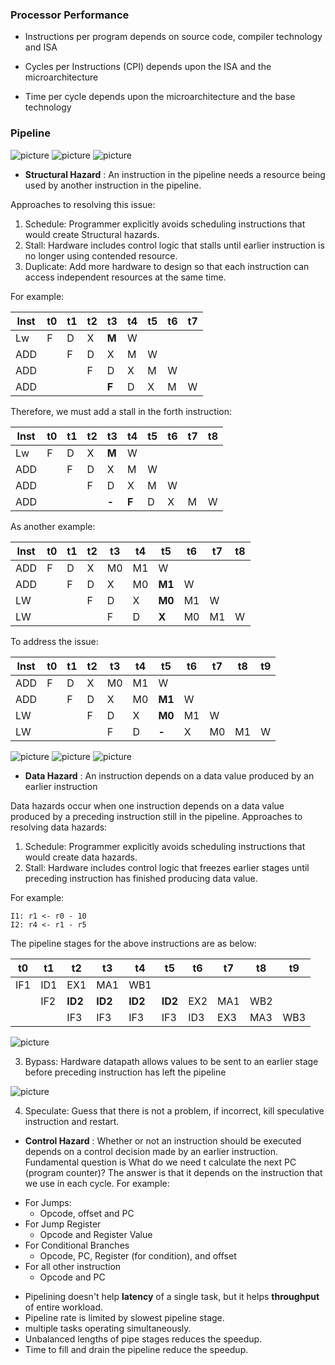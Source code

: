 
### Processor Performance
* Instructions per program depends on source code, compiler technology and ISA

* Cycles per Instructions (CPI) depends upon the ISA and the microarchitecture

* Time per cycle depends upon the microarchitecture and the base technology

### Pipeline
![picture](data/pipeline.png)
![picture](data/1.png)
![picture](data/2.png)
* **Structural Hazard** : An instruction in the pipeline needs a resource being used by another instruction in the pipeline.

Approaches to resolving this issue:
1. Schedule: Programmer explicitly avoids scheduling instructions that would create Structural hazards.
2. Stall: Hardware includes control logic that stalls until earlier instruction is no longer using contended resource.
3. Duplicate: Add more hardware to design so that each instruction can access independent resources at the same time.

For example:

|__Inst__|t0|t1|t2|t3|t4|t5|t6|t7|
|------|--------|---|---|---|---|---|---|---|
|Lw|F|D|X|__M__|W|
|ADD||F|D|X|M|W|
|ADD|||F|D|X|M|W|
|ADD||||__F__|D|X|M|W|

Therefore, we must add a stall in the forth instruction:

|__Inst__|t0|t1|t2|t3|t4|t5|t6|t7|t8|
|------|--------|---|---|---|---|---|---|---|---|
|Lw|F|D|X|__M__|W|
|ADD||F|D|X|M|W|
|ADD|||F|D|X|M|W|
|ADD||||__-__|__F__|D|X|M|W|

As another example:

|__Inst__|t0|t1|t2|t3|t4|t5|t6|t7|t8|
|------|--------|---|---|---|---|---|---|---|---|
|ADD|F|D|X|M0|M1|W|
|ADD||F|D|X|M0|__M1__|W|
|LW|||F|D|X|__M0__|M1|W
|LW||||F|D|__X__|M0|M1|W|

To address the issue:

|__Inst__|t0|t1|t2|t3|t4|t5|t6|t7|t8|t9|
|------|--------|---|---|---|---|---|---|---|---|---|
|ADD|F|D|X|M0|M1|W|
|ADD||F|D|X|M0|__M1__|W|
|LW|||F|D|X|__M0__|M1|W
|LW||||F|D|__-__|X|M0|M1|W|

![picture](data/3.png)
![picture](data/4.png)
![picture](data/5.png)

* **Data Hazard** : An instruction depends on a data value produced by an earlier instruction

Data hazards occur when one instruction depends on a data value produced by a preceding instruction still in the pipeline. Approaches to resolving data hazards:
1. Schedule: Programmer explicitly avoids scheduling instructions that would create data hazards.
2. Stall: Hardware includes control logic that freezes earlier stages until preceding instruction has finished producing data value.

For example:
```
I1: r1 <- r0 - 10
I2: r4 <- r1 - r5
```
The pipeline stages for the above instructions are as below:

|t0|t1|t2|t3|t4|t5|t6|t7|t8|t9|
|--------|---|---|---|---|---|---|---|---|---|
|IF1|ID1|EX1|MA1|WB1|
|   |IF2|__ID2__|__ID2__|__ID2__|__ID2__|EX2|MA1|WB2|
|   |   |IF3|IF3|IF3|IF3|ID3|EX3|MA3|WB3|

![picture](data/6.png)

3. Bypass: Hardware datapath allows values to be sent to an earlier stage before preceding instruction has left the pipeline

![picture](data/7.png)

4. Speculate: Guess that there is not a problem, if incorrect, kill speculative instruction and restart.



* **Control Hazard** : Whether or not an instruction should be executed depends on a control decision made by an earlier instruction. Fundamental question is What do we need t calculate the next PC (program counter)? The answer is that it depends on the instruction that we use in each cycle. For example:
- For Jumps:
  - Opcode, offset and PC
- For Jump Register
  - Opcode and Register Value
- For Conditional Branches
  - Opcode, PC, Register (for condition), and offset
- For all other instruction
  - Opcode and PC



* Pipelining doesn't help **latency** of a single task, but it helps **throughput** of entire workload.
* Pipeline rate is limited by slowest pipeline stage.
* multiple tasks operating simultaneously.
* Unbalanced lengths of pipe stages reduces the speedup.
* Time to fill and drain the pipeline reduce the speedup.   

